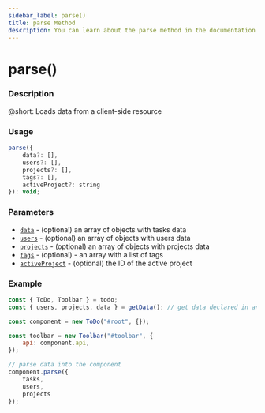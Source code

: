 ```yaml
---
sidebar_label: parse()
title: parse Method
description: You can learn about the parse method in the documentation of the DHTMLX JavaScript To Do List library. Browse developer guides and API reference, try out code examples and live demos, and download a free 30-day evaluation version of DHTMLX To Do List.
---
```


# parse()

### Description

@short: Loads data from a client-side resource

### Usage

~~~js
parse({
    data?: [],
    users?: [],
    projects?: [],
    tags?: [],
    activeProject?: string
}): void;
~~~

### Parameters

- [`data`](api/configs/tasks_config.md) - (optional) an array of objects with tasks data
- [`users`](api/configs/users_config.md) - (optional) an array of objects with users data
- [`projects`](api/configs/projects_config.md) - (optional) an array of objects with projects data
- [`tags`](api/configs/tags_config.md) - (optional) - an array with a list of tags
- [`activeProject`](api/configs/activeproject_config.md) - (optional) the ID of the active project

### Example

~~~js {2,11-15}
const { ToDo, Toolbar } = todo;
const { users, projects, data } = getData(); // get data declared in another file

const component = new ToDo("#root", {});

const toolbar = new Toolbar("#toolbar", {
	api: component.api,
});

// parse data into the component
component.parse({
    tasks,
    users,
    projects
});
~~~
